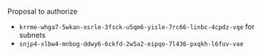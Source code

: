 Proposal to authorize
- `krrme-whga7-5wkan-xsrle-3fsck-u5qm6-yisle-7rc66-linbc-4cpdz-vqe`
for subnets 
- `snjp4-xlbw4-mnbog-ddwy6-6ckfd-2w5a2-eipqo-7l436-pxqkh-l6fuv-vae`
